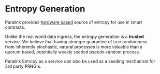 <!--
order: 10
-->

# Entropy Generation

Paralink provides [hardware based](https://en.wikipedia.org/wiki/Hardware_random_number_generator) source of entropy for use in smart contracts.

Unlike the real world data ingress, the entropy generation is a **trusted** service. We believe that having stronger guarantee of true randomness from inherently stochastic, natural processes is more valuable than a quorum based, potentially weakly seeded pseudo-random process.

Paralink Entropy as a service can also be used as a seeding mechanism for 3rd party PRNG's.


